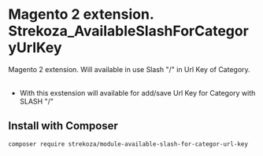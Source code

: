 # Magento 2 extension. Strekoza_AvailableSlashForCategoryUrlKey
Magento 2 extension. Will available in use Slash "/" in Url Key of Category.
<br>
<br>
- With this exstension will available for add/save Url Key for Category with SLASH "/"


## Install with Composer
`composer require strekoza/module-available-slash-for-categor-url-key`
